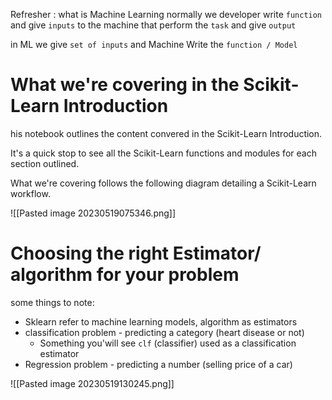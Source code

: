 Refresher : what is Machine Learning
	normally we developer write `function` and give `inputs`  to the machine that perform the `task` and give `output`

   in ML we give `set of inputs` and Machine Write the `function / Model`
   



# What we're covering in the Scikit-Learn Introduction


his notebook outlines the content convered in the Scikit-Learn Introduction.

It's a quick stop to see all the Scikit-Learn functions and modules for each section outlined.

What we're covering follows the following diagram detailing a Scikit-Learn workflow.

![[Pasted image 20230519075346.png]]


# Choosing the right Estimator/ algorithm for your problem

some things to note:

* Sklearn refer to machine learning models, algorithm as estimators
* classification problem - predicting a category (heart disease or not)
	* Something you'will see `clf` (classifier) used as a classification estimator
 * Regression problem - predicting a number (selling price of a car)

![[Pasted image 20230519130245.png]]


